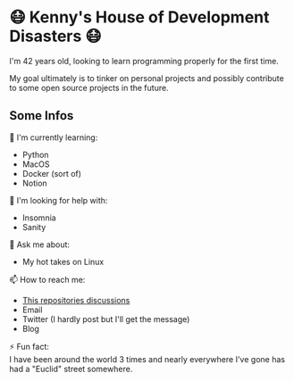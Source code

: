 
# 😷 Kenny's House of Development Disasters 😷
I'm 42 years old, looking to learn programming properly for the first time.  

My goal ultimately is to tinker on personal projects and possibly contribute to some open source projects in the future.

## Some Infos  

🧠 I'm currently learning:
* Python
* MacOS
* Docker (sort of)
* Notion

🤔 I'm looking for help with:
* Insomnia
* Sanity  

💬 Ask me about:
* My hot takes on Linux

📫 How to reach me:  
  
* [This repositories discussions](https://github.com/kennyh7279/kennyh7279/discussions)
* Email
* Twitter (I hardly post but I'll get the message)
* Blog

⚡️ Fun fact:  
I have been around the world 3 times and nearly everywhere I've gone has had a "Euclid" street somewhere.

